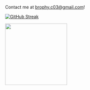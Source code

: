 Contact me at brophy.c03@gmail.com!

[![GitHub Streak](https://streak-stats.demolab.com?user=Chris-B33&theme=monokai&border_radius=5&date_format=j%20M%5B%20Y%5D&mode=weekly)](https://git.io/streak-stats) 

<img height=200 align="center" src="https://github-readme-stats.vercel.app/api/top-langs?username=Chris-B33&layout=compact&langs_count=6&card_width=420&theme=monokai&size_weight=0.3&count_weight=0.7" />
